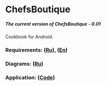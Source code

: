 # ChefsBoutique
##### The current version of ChefsBoutique - 0.01
Cookbook for Android.
### Requirements: ([Ru](/Documents/Requirements/Requirements%20Document.md)), ([En](/Documents/Requirements/Requirements%20Document(EN).md))
### Diagrams: ([Ru](/Documents/Diagrams/README.md))
### Application: ([Code](/Code/app/src/main/java/by/anyatsal/chefsboutique))
